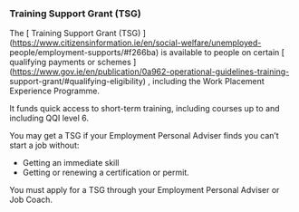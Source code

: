 ###  **Training Support Grant (TSG)**

The [ Training Support Grant (TSG)
](https://www.citizensinformation.ie/en/social-welfare/unemployed-
people/employment-supports/#f266ba) is available to people on certain [
qualifying payments or schemes
](https://www.gov.ie/en/publication/0a962-operational-guidelines-training-
support-grant/#qualifying-eligibility) , including the Work Placement
Experience Programme.

It funds quick access to short-term training, including courses up to and
including QQI level 6.

You may get a TSG if your Employment Personal Adviser finds you can’t start a
job without:

  * Getting an immediate skill 
  * Getting or renewing a certification or permit. 

You must apply for a TSG through your Employment Personal Adviser or Job
Coach.
